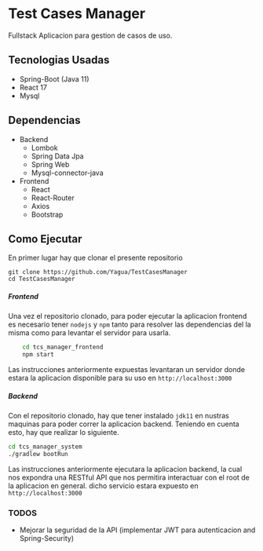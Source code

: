 # Test Cases Manager

Fullstack Aplicacion para gestion de casos de uso.

## Tecnologias Usadas

- Spring-Boot (Java 11)
- React 17
- Mysql

## Dependencias

- Backend
    - Lombok
    - Spring Data Jpa
    - Spring Web
    - Mysql-connector-java
- Frontend
    - React
    - React-Router
    - Axios
    - Bootstrap

## Como Ejecutar

En primer lugar hay que clonar el presente repositorio

```
git clone https://github.com/Yagua/TestCasesManager
cd TestCasesManager
```

##### Frontend

Una vez el repositorio clonado, para poder ejecutar la aplicacion frontend es
necesario tener `nodejs` y `npm` tanto para resolver las dependencias del la misma
como para levantar el servidor para usarla.

```bash
    cd tcs_manager_frontend
    npm start
```

Las instrucciones anteriormente expuestas levantaran un servidor donde estara
la aplicacion disponible para su uso en `http://localhost:3000`

##### Backend

Con el repositorio clonado, hay que tener instalado `jdk11` en nustras maquinas
para poder correr la aplicacion backend. Teniendo en cuenta esto, hay que realizar
lo siguiente.

```bash
cd tcs_manager_system
./gradlew bootRun
```

Las instrucciones anteriormente ejecutara la aplicacion backend, la cual nos expondra
una RESTful API que nos permitira interactuar con el root de la aplicacion en general.
dicho servicio estara expuesto en `http://localhost:3000`

### TODOS

- Mejorar la seguridad de la API (implementar JWT para autenticacion and Spring-Security)
